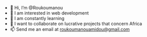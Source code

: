 - 👋 Hi, I’m @Roukoumanou
- 👀 I am interested in web development
- 🌱 I am constantly learning
- 💞️ I want to collaborate on lucrative projects that concern Africa
- 📫 Send me an email at roukoumanouamidou@gmail.com

